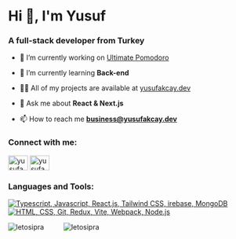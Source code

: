 <h1>Hi 👋, I'm Yusuf</h1>
<h3>A full-stack developer from Turkey</h3>


- 🔭 I’m currently working on [Ultimate Pomodoro](https://github.com/LetoSipra/ultimate-pomodoro)

- 🌱 I’m currently learning **Back-end**

- 👨‍💻 All of my projects are available at [yusufakcay.dev](https://yusufakcay.dev/)

- 💬 Ask me about **React & Next.js**

- 📫 How to reach me **business@yusufakcay.dev**

<h3 align="left">Connect with me:</h3>
<p align="left">
<a href="https://twitter.com/yusufakcay22" target="blank"><img align="center" src="https://raw.githubusercontent.com/rahuldkjain/github-profile-readme-generator/master/src/images/icons/Social/twitter.svg" alt="yusufakcay22" height="30" width="40" /></a>
<a href="https://linkedin.com/in/yusufakcay-dev" target="blank"><img align="center" src="https://raw.githubusercontent.com/rahuldkjain/github-profile-readme-generator/master/src/images/icons/Social/linked-in-alt.svg" alt="yusufakcay-dev" height="30" width="40" /></a>
</p>

<h3 align="left">Languages and Tools:</h3>
<p align="left">
  <a href="#">
    <img src="https://skillicons.dev/icons?i=ts,js,nextjs,react,tailwind,firebase,mongodb" alt="Typescript, Javascript, React.js, Tailwind CSS, irebase, MongoDB" /> <br/>
    <img src="https://skillicons.dev/icons?i=html,css,git,redux,vite,webpack,nodejs" alt="HTML, CSS, Git, Redux, Vite, Webpack, Node.js" />
 </a>
</p>

<p><img src="https://github-readme-stats.vercel.app/api/top-langs?username=letosipra&show_icons=true&theme=dracula&locale=en&layout=compact" alt="letosipra" />   &ensp;&ensp;       &ensp;&ensp;     <img src="https://github-readme-streak-stats.herokuapp.com/?user=letosipra&theme=dark" alt="letosipra" /></p>

